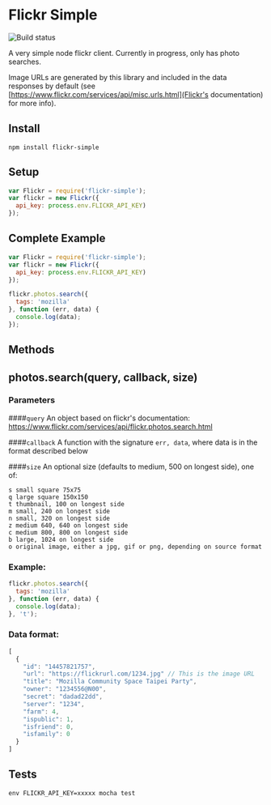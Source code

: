 # Flickr Simple

![Build status](https://travis-ci.org/k88hudson/flickr-simple.svg?branch=master)

A very simple node flickr client. Currently in progress, only has photo searches.

Image URLs are generated by this library and included in the data responses by default (see [https://www.flickr.com/services/api/misc.urls.html](Flickr's documentation) for more info).

## Install

```
npm install flickr-simple
```

## Setup

```js
var Flickr = require('flickr-simple');
var flickr = new Flickr({
  api_key: process.env.FLICKR_API_KEY)
});
```

## Complete Example

```js
var Flickr = require('flickr-simple');
var flickr = new Flickr({
  api_key: process.env.FLICKR_API_KEY)
});

flickr.photos.search({
  tags: 'mozilla'
}, function (err, data) {
  console.log(data);
});
```

## Methods

## photos.search(query, callback, size)

### Parameters

####`query`
An object based on flickr's documentation: https://www.flickr.com/services/api/flickr.photos.search.html

####`callback`
A function with the signature `err, data`, where data is in the format described below

####`size`
An optional size (defaults to medium, 500 on longest side), one of:

```
s small square 75x75
q large square 150x150
t thumbnail, 100 on longest side
m small, 240 on longest side
n small, 320 on longest side
z medium 640, 640 on longest side
c medium 800, 800 on longest side
b large, 1024 on longest side
o original image, either a jpg, gif or png, depending on source format
```

### Example:
```js
flickr.photos.search({
  tags: 'mozilla'
}, function (err, data) {
  console.log(data);
}, 't');
```

### Data format:
```js
[
  {
    "id": "14457821757",
    "url": "https://flickrurl.com/1234.jpg" // This is the image URL
    "title": "Mozilla Community Space Taipei Party",
    "owner": "1234556@N00",
    "secret": "dadad22dd",
    "server": "1234",
    "farm": 4,
    "ispublic": 1,
    "isfriend": 0,
    "isfamily": 0
  }
]
```

## Tests

```
env FLICKR_API_KEY=xxxxx mocha test
```
